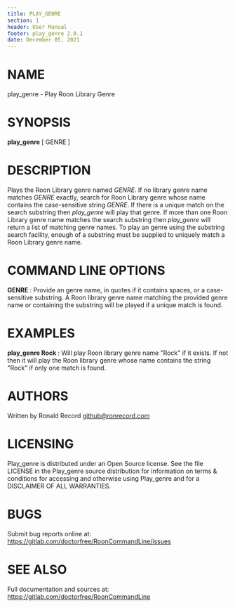```yaml
---
title: PLAY_GENRE
section: 1
header: User Manual
footer: play_genre 2.0.1
date: December 05, 2021
---
```

# NAME
play_genre - Play Roon Library Genre

# SYNOPSIS
**play_genre** [ GENRE ]

# DESCRIPTION
Plays the Roon Library genre named *GENRE*. If no library genre name matches *GENRE* exactly, search for Roon Library genre whose name contains the case-sensitive string *GENRE*. If there is a unique match on the search substring then *play_genre* will play that genre. If more than one Roon Library genre name matches the search substring then *play_genre* will return a list of matching genre names. To play an genre using the substring search facility, enough of a substring must be supplied to uniquely match a Roon Library genre name.

# COMMAND LINE OPTIONS
**GENRE**
:  Provide an genre name, in quotes if it contains spaces, or a case-sensitive substring. A Roon library genre name matching the provided genre name or containing the substring will be played if a unique match is found.

# EXAMPLES
**play_genre Rock**
: Will play Roon library genre name "Rock" if it exists. If not then it will play the Roon library genre whose name contains the string "Rock" if only one match is found.

# AUTHORS
Written by Ronald Record github@ronrecord.com

# LICENSING
Play_genre is distributed under an Open Source license.
See the file LICENSE in the Play_genre source distribution
for information on terms &amp; conditions for accessing and
otherwise using Play_genre and for a DISCLAIMER OF ALL WARRANTIES.

# BUGS
Submit bug reports online at: https://gitlab.com/doctorfree/RoonCommandLine/issues

# SEE ALSO
Full documentation and sources at: https://gitlab.com/doctorfree/RoonCommandLine

